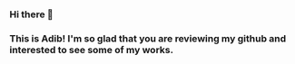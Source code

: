 ### Hi there 👋
### This is Adib! I'm so glad that you are reviewing my github and interested to see some of my works. 

<!--
Here are some ideas to get you started:

- 🔭 I’m currently working on Python, Js and React
- 🌱 I’m currently learning React
- 👯 I’m looking to collaborate on React and Vue
- 🤔 I’m looking for help with Python and JS
- 💬 Ask me about Anything especially Science!
- 📫 How to reach me: email, upwork or freelancer.com
- ⚡ Fun fact: I don't like cats!
-->
